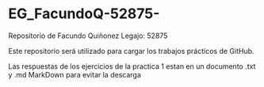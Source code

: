 # EG_FacundoQ-52875-
Repositorio de Facundo Quiñonez
Legajo: 52875

Este repositorio será utilizado para cargar los trabajos prácticos de GitHub.

Las respuestas de los ejercicios de la practica 1 estan en un documento .txt y .md MarkDown para evitar la descarga
